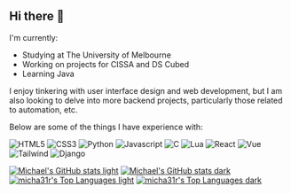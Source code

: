 ## Hi there 👋

I'm currently:
- Studying at The University of Melbourne
- Working on projects for CISSA and DS Cubed
- Learning Java

I enjoy tinkering with user interface design and web development, but I am also looking to delve into more backend projects, particularly those related to automation, etc.

Below are some of the things I have experience with:

![HTML5](https://img.shields.io/badge/HTML5-E34F26?style=for-the-badge&logo=html5&logoColor=white) ![CSS3](https://img.shields.io/badge/CSS3-1572B6?style=for-the-badge&logo=css3&logoColor=white) ![Python](https://img.shields.io/badge/Python-14354C?style=for-the-badge&logo=python&logoColor=white) ![Javascript](https://img.shields.io/badge/JavaScript-F7DF1E?style=for-the-badge&logo=javascript&logoColor=black) ![C](https://img.shields.io/badge/C-00599C?style=for-the-badge&logo=c&logoColor=white)  ![Lua](https://img.shields.io/badge/Lua-2C2D72?style=for-the-badge&logo=lua&logoColor=white) ![React](https://img.shields.io/badge/React-20232A?style=for-the-badge&logo=react&logoColor=61DAFB) ![Vue](https://img.shields.io/badge/Vue.js-35495E?style=for-the-badge&logo=vue.js&logoColor=4FC08D) ![Tailwind](https://img.shields.io/badge/Tailwind_CSS-38B2AC?style=for-the-badge&logo=tailwind-css&logoColor=white) ![Django](https://img.shields.io/badge/Django-092E20?style=for-the-badge&logo=django&logoColor=white)

[![Michael's GitHub stats light](https://github-readme-stats.vercel.app/api?username=micha31r&hide=stars&show_icons=true&border_color=dddddd&theme=default#gh-light-mode-only)](https://github.com/micha31r) [![Michael's GitHub stats dark](https://github-readme-stats.vercel.app/api?username=micha31r&hide=stars&show_icons=true&border_color=333333&theme=dark#gh-dark-mode-only)](https://github.com/micha31r) [![micha31r's Top Languages light](https://github-readme-stats.vercel.app/api/top-langs/?username=micha31r&show_icons=true&layout=compact&border_color=dddddd&theme=default#gh-light-mode-only)](https://github.com/micha31r) [![micha31r's Top Languages dark](https://github-readme-stats.vercel.app/api/top-langs/?username=micha31r&show_icons=true&layout=compact&border_color=333333&theme=dark#gh-dark-mode-only)](https://github.com/micha31r)
